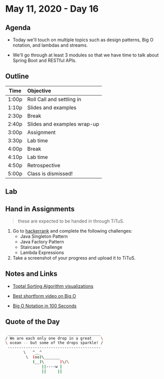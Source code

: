 # May 11, 2020 - Day 16

## Agenda

- Today we'll touch on multiple topics such as design patterns, Big O notation, and lambdas and streams.

- We'll go through at least 3 modules so that we have time to talk about Spring Boot and RESTful APIs.

## Outline

| Time   | Objective                        |
| -------|:---------------------------------|
| 1:00p  | Roll Call and settling in        |
| 1:10p  | Slides and examples              |
| 2:30p  | Break                            |
| 2:40p  | Slides and examples wrap-up      |
| 3:00p  | Assignment                       |
| 3:30p  | Lab time                         |
| 4:00p  | Break                            |
| 4:10p  | Lab time                         |
| 4:50p  | Retrospective                    |
| 5:00p  | Class is dismissed!              |

## Lab

## Hand in Assignments

>these are expected to be handed in through TiTuS.

1. Go to [hackerrank](https://www.hackerrank.com/domains/java) and complete the following challenges:
   - Java Singleton Pattern
   - Java Factory Pattern
   - Staircase Challenge
   - Lambda Expressions
2. Take a screenshot of your progress and upload it to TiTuS.

## Notes and Links

- [Toptal Sorting Algorithm visualizations](https://www.toptal.com/developers/sorting-algorithms)

- [Best shortform video on Big O](https://www.youtube.com/watch?v=v4cd1O4zkGw)

- [Big O Notation in 100 Seconds](https://www.youtube.com/watch?v=g2o22C3CRfU)

## Quote of the Day

```bash
 _________________________________________
/ We are each only one drop in a great    \
\ ocean -- but some of the drops sparkle! /
 -----------------------------------------
        \   ^__^
         \  (oo)\_______
            (__)\       )\/\
                ||----w |
                ||     ||
```
